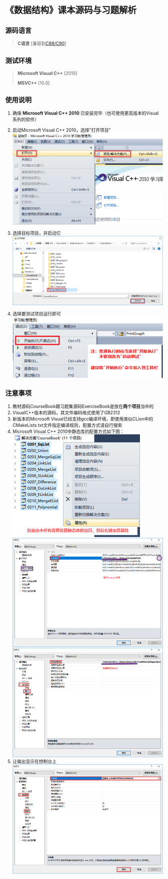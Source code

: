 # 《数据结构》课本源码与习题解析

## 源码语言

> **C语言** [兼容到[C89/C90](https://baike.baidu.com/item/c89/22224985?fr=aladdin)]

## 测试环境

> **Microsoft Visual C++** [2010]
>
> **MSVC++** [10.0]

## 使用说明

1. 确保 **Microsoft Visual C++ 2010** 已安装完毕（也可使用更高版本的Visual系列的软件） 

2. 启动Microsoft Visual C++ 2010，选择"打开项目"
![VC01](image/VC01.png)

3. 选择目标项目，并启动它
![VC02](image/VC02.png)

4. 选择要测试项目运行即可
![VC07](image/VC07.png)

## 注意事项

1. 教材源码CourseBook跟习题集源码ExerciseBook是放在**两个项目**当中的
2. VisualC++版本的源码，其文件编码格式使用了GB2312
3. 新版本的Microsoft Visual已经支持gcc编译环境，即使用类似CLion中的CMakeLists.txt文件指定编译规则，配置方式请自行搜索
4. Microsoft Visual C++ 2010中静态库的配置方式如下图：
![VC03](image/VC03.png)
![VC04](image/VC04.png)
![VC05](image/VC05.png)
5. 让输出显示在控制台上
![VC06](image/VC06.png)